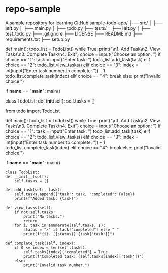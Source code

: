 # repo-sample
A sample repository for learning GitHub
sample-todo-app/
├── src/
│   ├── __init__.py
│   ├── main.py
│   ├── todo.py
├── tests/
│   ├── __init__.py
│   ├── test_todo.py
├── .gitignore
├── LICENSE
├── README.md
├── requirements.txt
├── setup.py

def main():
    todo_list = TodoList()
    while True:
        print("\n1. Add Task\n2. View Tasks\n3. Complete Task\n4. Exit")
        choice = input("Choose an option: ")
        if choice == "1":
            task = input("Enter task: ")
            todo_list.add_task(task)
        elif choice == "2":
            todo_list.view_tasks()
        elif choice == "3":
            index = int(input("Enter task number to complete: ")) - 1
            todo_list.complete_task(index)
        elif choice == "4":
            break
        else:
            print("Invalid choice.")

if __name__ == "__main__":
    main()

class TodoList:
    def __init__(self):
        self.tasks = []

 from todo import TodoList

def main():
    todo_list = TodoList()
    while True:
        print("\n1. Add Task\n2. View Tasks\n3. Complete Task\n4. Exit")
        choice = input("Choose an option: ")
        if choice == "1":
            task = input("Enter task: ")
            todo_list.add_task(task)
        elif choice == "2":
            todo_list.view_tasks()
        elif choice == "3":
            index = int(input("Enter task number to complete: ")) - 1
            todo_list.complete_task(index)
        elif choice == "4":
            break
        else:
            print("Invalid choice.")

if __name__ == "__main__":
    main()

    class TodoList:
    def __init__(self):
        self.tasks = []

    def add_task(self, task):
        self.tasks.append({"task": task, "completed": False})
        print(f"Added task: {task}")

    def view_tasks(self):
        if not self.tasks:
            print("No tasks.")
            return
        for i, task in enumerate(self.tasks, 1):
            status = "✓" if task["completed"] else " "
            print(f"{i}. [{status}] {task['task']}")

    def complete_task(self, index):
        if 0 <= index < len(self.tasks):
            self.tasks[index]["completed"] = True
            print(f"Completed task: {self.tasks[index]['task']}")
        else:
            print("Invalid task number.")

    
